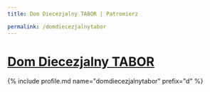 ```yaml
---
title: Dom Diecezjalny TABOR | Patromierz

permalink: /domdiecezjalnytabor
---
```


# [Dom Diecezjalny TABOR](https://patronite.pl/domdiecezjalnytabor)

{% include profile.md name="domdiecezjalnytabor" prefix="d" %}
